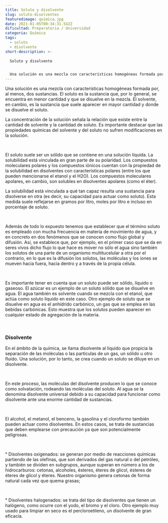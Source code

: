 ```yaml
---
title: Soluto y disolvente
slug: soluto-disolventes
featuredimage: quimica.jpg
date: 2021-01-05T00:34:31.542Z
dificultad: Preparatoria / Universidad
categoria: Química
tags:
  - soluto
  - disolvente
short-description: >-
  
  Soluto y disolvente 


  Una solución es una mezcla con características homogéneas formada por, al menos, dos sustancias. El soluto es la sustancia que, por lo general, se encuentra en menor cantidad y que se disuelve en la mezcla.
---
```



Una solución es una mezcla con características homogéneas formada por, al menos, dos sustancias. El soluto es la sustancia que, por lo general, se encuentra en menor cantidad y que se disuelve en la mezcla. El solvente, en cambio, es la sustancia que suele aparecer en mayor cantidad y donde se disuelve el soluto.

La concentración de la solución señala la relación que existe entre la cantidad de solvente y la cantidad de soluto. Es importante destacar que las propiedades químicas del solvente y del soluto no sufren modificaciones en la solución.

</br>

El soluto suele ser un sólido que se contiene en una solución líquida. La solubilidad está vinculada en gran parte de su polaridad. Los compuestos moleculares polares y los compuestos iónicos cuentan con la propiedad de la solubilidad en disolventes con características polares (entre los que pueden mencionarse el etanol y el H2O). Los compuestos moleculares apolares, en cambio, son solubles en disolventes apolares (como el éter).

La solubilidad está vinculada a qué tan capaz resulta una sustancia para disolverse en otra (es decir, su capacidad para actuar como soluto). Esta medida suele reflejarse en gramos por litro, moles por litro e incluso en porcentaje de soluto.

</br>

Además de todo lo expuesto tenemos que establecer que el término soluto es empleado con mucha frecuencia en materia de movimiento de agua, y en concreto en dos fenómenos que se conocen como flujo global y difusión. Así, se establece que, por ejemplo, en el primer caso que se da en seres vivos dicho flujo lo que hace es mover no sólo el agua sino también los solutos de una parte de un organismo multitucelular a otra por el contrario, en lo que es la difusión los solutos, las moléculas y los iones se mueven hacia fuera, hacia dentro y a través de la propia célula.

</br>

Es importante tener en cuenta que un soluto puede ser sólido, líquido o gaseoso. El azúcar es un ejemplo de un soluto sólido que se disuelve en agua. El agua también es solvente cuando se mezcla con el etanol, que actúa como soluto líquido en este caso. Otro ejemplo de soluto que se disuelve en agua es el anhídrido carbónico, un gas que se emplea en las bebidas carbónicas. Esto muestra que los solutos pueden aparecer en cualquier estado de agregación de la materia.

</br>

### Disolvente 

En el ámbito de la química, se llama disolvente al líquido que propicia la separación de las moléculas o las partículas de un gas, un sólido u otro fluido. Una solución, por lo tanto, se crea cuando un soluto se diluye en un disolvente.

</br>

En este proceso, las moléculas del disolvente producen lo que se conoce como solvatación, rodeando las moléculas del soluto. Al agua se la denomina disolvente universal debido a su capacidad para funcionar como disolvente ante una enorme cantidad de sustancias.

</br>

El alcohol, el metanol, el benceno, la gasolina y el cloroformo también pueden actuar como disolventes. En estos casos, se trata de sustancias que deben emplearse con precaución ya que son potencialmente peligrosas.

</br>

° Disolventes oxigenados: se generan por medio de reacciones químicas partiendo de las olefinas, que son derivados del gas natural o del petróleo, y también se dividen en subgrupos, aunque superan en número a los de hidrocarburos: cetonas, alcoholes, ésteres, éteres de glicol, ésteres de éteres de glicol y éteres. Nuestro organismo genera cetonas de forma natural cada vez que quema grasas;

</br>

° Disolventes halogenados: se trata del tipo de disolventes que tienen un halógeno, como ocurre con el yodo, el bromo y el cloro. Otro ejemplo muy usado para limpiar en seco es el percloroetileno, un disolvente de gran eficacia.

</br>